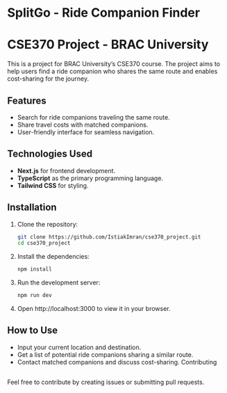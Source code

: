 # SplitGo - Ride Companion Finder
# CSE370 Project - BRAC University


This is a project for BRAC University’s CSE370 course. The project aims to help users find a ride companion who shares the same route and enables cost-sharing for the journey.

## Features
- Search for ride companions traveling the same route.
- Share travel costs with matched companions.
- User-friendly interface for seamless navigation.

## Technologies Used
- **Next.js** for frontend development.
- **TypeScript** as the primary programming language.
- **Tailwind CSS** for styling.


## Installation

1. Clone the repository:
   ```bash
   git clone https://github.com/IstiakImran/cse370_project.git
   cd cse370_project

2. Install the dependencies:
    ```bash
    npm install

3. Run the development server:
    ```bash
    npm run dev

4. Open http://localhost:3000 to view it in your browser.


## How to Use
- Input your current location and destination.
- Get a list of potential ride companions sharing a similar route.
- Contact matched companions and discuss cost-sharing.
Contributing


##
Feel free to contribute by creating issues or submitting pull requests.
